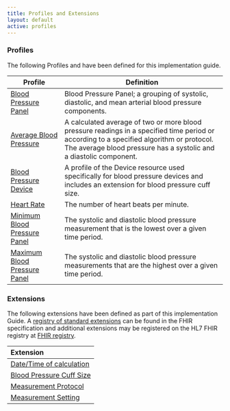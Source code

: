 ```yaml
---
title: Profiles and Extensions
layout: default
active: profiles
---
```

### Profiles

The following Profiles and have been defined for this implementation guide.

<div>
	<table class="grid">
		<thead>
			<tr>
			  <th width="25%">Profile</th>
			  <th width="75%">Definition</th>
			</tr>
		</thead>
		<tbody>
          <tr>
            <td><a href="StructureDefinition-blood-pressure-panel.html">Blood Pressure Panel</a></td>
            <td>Blood Pressure Panel; a grouping of systolic, diastolic, and mean arterial blood pressure components.</td>
          </tr>
          <tr>
            <td><a href="StructureDefinition-average-blood-pressure.html">Average Blood Pressure</a></td>
            <td>A calculated average of two or more blood pressure readings in a specified time period or according to a specified algorithm or protocol.  The average blood pressure has a systolic and a diastolic component.</td>
          </tr>
          <tr>
            <td><a href= "StructureDefinition-bp-device.html">Blood Pressure Device</a></td>
            <td>A profile of the Device resource used specifically for blood pressure devices and includes an extension for blood pressure cuff size.</td>
          </tr>
          <tr>
            <td><a href="StructureDefinition-heart-rate.html">Heart Rate</a></td>
            <td>The number of heart beats per minute.</td>
          </tr>
          <tr>
            <td><a href="StructureDefinition-min-blood-pressure-panel.html">Minimum Blood Pressure Panel</a></td>
            <td>The systolic and diastolic blood pressure measurement that is the lowest over a given time period.</td>
          </tr>
          <tr>
            <td><a href="StructureDefinition-max-blood-pressure-panel.html">Maximum Blood Pressure Panel</a></td>
            <td>The systolic and diastolic blood pressure measurements that are the highest over a given time period.</td>
          </tr>
        </tbody>
    </table>
</div>

### Extensions

The following extensions have been defined as part of this implementation Guide. A [registry of standard extensions]({{site.data.fhir.path}}extensibility-registry.html) can be found in the FHIR specification and additional extensions may be registered on the HL7 FHIR registry at [FHIR registry](http://hl7.org/fhir/registry).

|Extension|
|:----|
|[Date/Time of calculation](StructureDefinition-datetim-of-calculation.html)|
|[Blood Pressure Cuff Size](StructureDefinition-bp-cuff-size-ext.html)|
|[Measurement Protocol](StructureDefinition-MeasurementProtocolExt.html)|
|[Measurement Setting](StructureDefinition-MeasurementSettingExt.html)|
